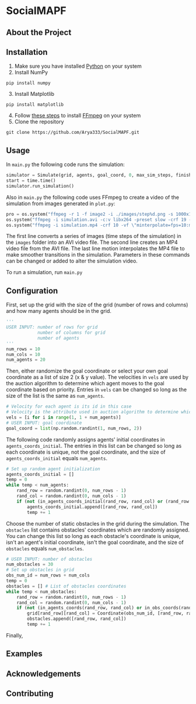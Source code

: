 # SocialMAPF

## About the Project

## Installation

1. Make sure you have installed <a href="https://www.python.org/downloads/">Python</a> on your system
2. Install NumPy
```
pip install numpy
```
3. Install Matplotlib
```
pip install matplotlib
```
4. Follow <a href="https://phoenixnap.com/kb/ffmpeg-windows">these steps</a> to install <a href="https://ffmpeg.org/download.html">FFmpeg</a> on your system
5. Clone the repository
```
git clone https://github.com/Arya333/SocialMAPF.git
```

## Usage

In ```main.py``` the following code runs the simulation:
```python
simulator = Simulate(grid, agents, goal_coord, 0, max_sim_steps, finished_agents)
start = time.time()
simulator.run_simulation()
```

Also in ```main.py``` the following code uses FFmpeg to create a video of the simulation from images generated in ```plot.py```:
```python
pro = os.system("ffmpeg -r 1 -f image2 -i ./images/step%d.png -s 1000x1000 -y simulation.avi")
os.system("ffmpeg -i simulation.avi -c:v libx264 -preset slow -crf 19 -c:a libvo_aacenc -b:a 128k -y simulation.mp4")
os.system("ffmpeg -i simulation.mp4 -crf 10 -vf \"minterpolate=fps=10:mi_mode=mci:mc_mode=aobmc:me_mode=bidir:vsbmc=1\" out.mp4")
```
The first line converts a series of images (time steps of the simulation) in the ```images``` folder into an AVI video file. The second line creates an MP4 video file from the AVI file. The last line motion interpolates the MP4 file to make smoother transitions in the simulation. Parameters in these commands can be changed or added to alter the simulation video.

To run a simulation, run ```main.py```

## Configuration

First, set up the grid with the size of the grid (number of rows and columns) and how many agents should be in the grid.
```python
'''
USER INPUT: number of rows for grid
            number of columns for grid
            number of agents
'''
num_rows = 10
num_cols = 10
num_agents = 20
```

Then, either randomize the goal coordinate or select your own goal coordinate as a list of size 2 (x & y value). The velocities in ```vels``` are used by the auction algorithm to determine which agent moves to the goal coordinate based on priority. Entries in ```vels``` can be changed so long as the size of the list is the same as ```num_agents```.

```python
# Velocity for each agent is its id in this case
# Velocity is the attribute used in auction algorithm to determine which agent moves to the goal
vels = [i for i in range(1, 1 + num_agents)]
# USER INPUT: goal coordinate
goal_coord = list(np.random.randint(1, num_rows, 2))
```

The following code randomly assigns agents' initial coordinates in ```agents_coords_initial```. The entries in this list can be changed so long as each coordinate is unique, not the goal coordinate, and the size of ```agents_coords_initial``` equals ```num_agents```.

```python
# Set up random agent initialization 
agents_coords_initial = []
temp = 0
while temp < num_agents:
    rand_row = random.randint(0, num_rows - 1)
    rand_col = random.randint(0, num_cols - 1)
    if (not (in_agents_coords_initial(rand_row, rand_col) or (rand_row == goal_coord[0] and rand_col == goal_coord[1]))):
        agents_coords_initial.append([rand_row, rand_col])
        temp += 1
```

Choose the number of static obstacles in the grid during the simulation. The ```obstacles``` list contains obstacles' coordinates which are randomly assigned. You can change this list so long as each obstacle's coordinate is unique, isn't an agent's initial coordinate, isn't the goal coordinate, and the size of ```obstacles``` equals ```num_obstacles```.

```python
# USER INPUT: number of obstacles
num_obstacles = 30
# Set up obstacles in grid
obs_num_id = num_rows + num_cols
temp = 0
obstacles = [] # List of obstacles coordinates
while temp < num_obstacles:
    rand_row = random.randint(0, num_rows - 1)
    rand_col = random.randint(0, num_cols - 1)
    if (not (in_agents_coords(rand_row, rand_col) or in_obs_coords(rand_row, rand_col) or (rand_row == goal_coord[0] and rand_col == goal_coord[1]))):
        grid[rand_row][rand_col] = Coordinate(obs_num_id, [rand_row, rand_col], None, True)
        obstacles.append([rand_row, rand_col])
        temp += 1
```

Finally, 

## Examples

## Acknowledgements

## Contributing
